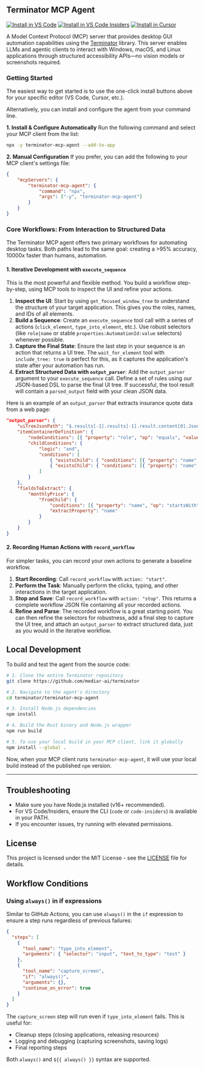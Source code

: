 ## Terminator MCP Agent

<!-- BADGES:START -->

[<img alt="Install in VS Code" src="https://img.shields.io/badge/VS_Code-VS_Code?style=flat-square&label=Install%20Server&color=0098FF">](https://insiders.vscode.dev/redirect?url=vscode%3Amcp%2Finstall%3F%257B%2522terminator-mcp-agent%2522%253A%257B%2522command%2522%253A%2522npx%2522%252C%2522args%2522%253A%255B%2522-y%2522%252C%2522terminator-mcp-agent%2522%255D%257D%257D)
[<img alt="Install in VS Code Insiders" src="https://img.shields.io/badge/VS_Code_Insiders-VS_Code_Insiders?style=flat-square&label=Install%20Server&color=24bfa5">](https://insiders.vscode.dev/redirect?url=vscode-insiders%3Amcp%2Finstall%3F%257B%2522terminator-mcp-agent%2522%253A%257B%2522command%2522%253A%2522npx%2522%252C%2522args%2522%253A%255B%2522-y%2522%252C%2522terminator-mcp-agent%2522%255D%257D%257D)
[<img alt="Install in Cursor" src="https://img.shields.io/badge/Cursor-Cursor?style=flat-square&label=Install%20Server&color=22272e">](https://cursor.com/install-mcp?name=terminator-mcp-agent&config=eyJjb21tYW5kIjoibnB4IiwiYXJncyI6WyIteSIsInRlcm1pbmF0b3ItbWNwLWFnZW50Il19)

<!-- BADGES:END -->

A Model Context Protocol (MCP) server that provides desktop GUI automation capabilities using the [Terminator](https://github.com/mediar-ai/terminator) library. This server enables LLMs and agentic clients to interact with Windows, macOS, and Linux applications through structured accessibility APIs—no vision models or screenshots required.

### Getting Started

The easiest way to get started is to use the one-click install buttons above for your specific editor (VS Code, Cursor, etc.).

Alternatively, you can install and configure the agent from your command line.

**1. Install & Configure Automatically**
Run the following command and select your MCP client from the list:

```sh
npx -y terminator-mcp-agent --add-to-app
```

**2. Manual Configuration**
If you prefer, you can add the following to your MCP client's settings file:

```json
{
	"mcpServers": {
		"terminator-mcp-agent": {
			"command": "npx",
			"args": ["-y", "terminator-mcp-agent"]
		}
	}
}
```

### Core Workflows: From Interaction to Structured Data

The Terminator MCP agent offers two primary workflows for automating desktop tasks. Both paths lead to the same goal: creating a >95% accuracy, 10000x faster than humans, automation.

#### 1. Iterative Development with `execute_sequence`

This is the most powerful and flexible method. You build a workflow step-by-step, using MCP tools to inspect the UI and refine your actions.

1.  **Inspect the UI**: Start by using `get_focused_window_tree` to understand the structure of your target application. This gives you the roles, names, and IDs of all elements.
2.  **Build a Sequence**: Create an `execute_sequence` tool call with a series of actions (`click_element`, `type_into_element`, etc.). Use robust selectors (like `role|name` or stable `properties:AutomationId:value` selectors) whenever possible.
3.  **Capture the Final State**: Ensure the last step in your sequence is an action that returns a UI tree. The `wait_for_element` tool with `include_tree: true` is perfect for this, as it captures the application's state after your automation has run.
4.  **Extract Structured Data with `output_parser`**: Add the `output_parser` argument to your `execute_sequence` call. Define a set of rules using our JSON-based DSL to parse the final UI tree. If successful, the tool result will contain a `parsed_output` field with your clean JSON data.

Here is an example of an `output_parser` that extracts insurance quote data from a web page:
```json
"output_parser": {
    "uiTreeJsonPath": "$.results[-1].results[-1].result.content[0].Json.ui_tree",
    "itemContainerDefinition": {
        "nodeConditions": [{ "property": "role", "op": "equals", "value": "Group" }],
        "childConditions": {
            "logic": "and",
            "conditions": [
                { "existsChild": { "conditions": [{ "property": "name", "op": "startsWith", "value": "$" }] } },
                { "existsChild": { "conditions": [{ "property": "name", "op": "equals", "value": "Monthly Price" }] } }
            ]
        }
    },
    "fieldsToExtract": {
        "monthlyPrice": {
            "fromChild": {
                "conditions": [{ "property": "name", "op": "startsWith", "value": "$" }],
                "extractProperty": "name"
            }
        }
    }
}
```

#### 2. Recording Human Actions with `record_workflow`

For simpler tasks, you can record your own actions to generate a baseline workflow.

1.  **Start Recording**: Call `record_workflow` with `action: "start"`.
2.  **Perform the Task**: Manually perform the clicks, typing, and other interactions in the target application.
3.  **Stop and Save**: Call `record_workflow` with `action: "stop"`. This returns a complete workflow JSON file containing all your recorded actions.
4.  **Refine and Parse**: The recorded workflow is a great starting point. You can then refine the selectors for robustness, add a final step to capture the UI tree, and attach an `output_parser` to extract structured data, just as you would in the iterative workflow.

## Local Development

To build and test the agent from the source code:

```sh
# 1. Clone the entire Terminator repository
git clone https://github.com/mediar-ai/terminator

# 2. Navigate to the agent's directory
cd terminator/terminator-mcp-agent

# 3. Install Node.js dependencies
npm install

# 4. Build the Rust binary and Node.js wrapper
npm run build

# 5. To use your local build in your MCP client, link it globally
npm install --global .
```

Now, when your MCP client runs `terminator-mcp-agent`, it will use your local build instead of the published `npm` version.

---

## Troubleshooting

- Make sure you have Node.js installed (v16+ recommended).
- For VS Code/Insiders, ensure the CLI (`code` or `code-insiders`) is available in your PATH.
- If you encounter issues, try running with elevated permissions.

## License

This project is licensed under the MIT License - see the [LICENSE](LICENSE) file for details.

## Workflow Conditions

### Using `always()` in if expressions

Similar to GitHub Actions, you can use `always()` in the `if` expression to ensure a step runs regardless of previous failures:

```json
{
  "steps": [
    {
      "tool_name": "type_into_element",
      "arguments": { "selector": "input", "text_to_type": "test" }
    },
    {
      "tool_name": "capture_screen",
      "if": "always()",
      "arguments": {},
      "continue_on_error": true
    }
  ]
}
```

The `capture_screen` step will run even if `type_into_element` fails. This is useful for:
- Cleanup steps (closing applications, releasing resources)
- Logging and debugging (capturing screenshots, saving logs)
- Final reporting steps

Both `always()` and `${{ always() }}` syntax are supported.

